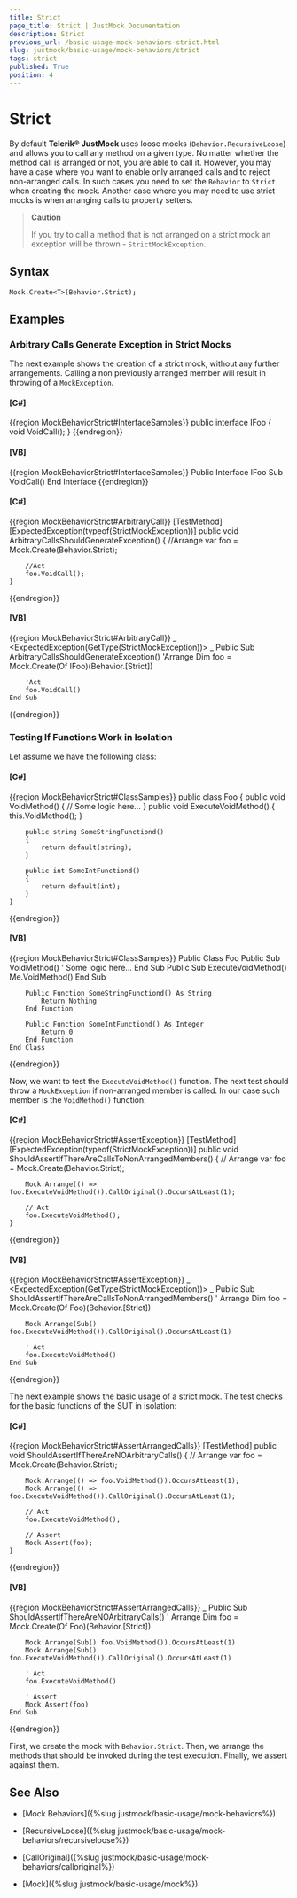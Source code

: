 ```yaml
---
title: Strict
page_title: Strict | JustMock Documentation
description: Strict
previous_url: /basic-usage-mock-behaviors-strict.html
slug: justmock/basic-usage/mock-behaviors/strict
tags: strict
published: True
position: 4
---
```


# Strict

By default __Telerik® JustMock__ uses loose mocks (`Behavior.RecursiveLoose`) and allows you to call any method on a given type. No matter whether the method call is arranged or not, you are able to call it. However, you may have a case where you want to enable only arranged calls and to reject non-arranged calls. In such cases you need to set the `Behavior` to `Strict` when creating the mock. Another case where you may need to use strict mocks is when arranging calls to property setters.

> **Caution**
> 
> If you try to call a method that is not arranged on a strict mock an exception will be thrown - `StrictMockException`.

## Syntax

`Mock.Create<T>(Behavior.Strict);`

## Examples

### Arbitrary Calls Generate Exception in Strict Mocks

The next example shows the creation of a strict mock, without any further arrangements. Calling a non previously arranged member will result in throwing of a `MockException`.
          
  #### __[C#]__

  {{region MockBehaviorStrict#InterfaceSamples}}
    public interface IFoo
    {
        void VoidCall();
    }
  {{endregion}}

  #### __[VB]__

  {{region MockBehaviorStrict#InterfaceSamples}}
    Public Interface IFoo
        Sub VoidCall()
    End Interface
  {{endregion}}


  #### __[C#]__

  {{region MockBehaviorStrict#ArbitraryCall}}
    [TestMethod]
    [ExpectedException(typeof(StrictMockException))]
    public void ArbitraryCallsShouldGenerateException()
    {
        //Arrange
        var foo = Mock.Create<IFoo>(Behavior.Strict);

        //Act
        foo.VoidCall();
    }
  {{endregion}}

  #### __[VB]__

  {{region MockBehaviorStrict#ArbitraryCall}}
    <TestMethod> _
    <ExpectedException(GetType(StrictMockException))> _
    Public Sub ArbitraryCallsShouldGenerateException()
        'Arrange
        Dim foo = Mock.Create(Of IFoo)(Behavior.[Strict])

        'Act
        foo.VoidCall()
    End Sub
  {{endregion}}

### Testing If Functions Work in Isolation
          
Let assume we have the following class:
          
  #### __[C#]__

  {{region MockBehaviorStrict#ClassSamples}}
    public class Foo
    {
        public void VoidMethod()
        {
            // Some logic here...
        }
        public void ExecuteVoidMethod()
        {
            this.VoidMethod();
        }

        public string SomeStringFunctiond()
        {
            return default(string);
        }

        public int SomeIntFunctiond()
        {
            return default(int);
        }
    }
  {{endregion}}

  #### __[VB]__

  {{region MockBehaviorStrict#ClassSamples}}
    Public Class Foo
        Public Sub VoidMethod()
            ' Some logic here...
        End Sub
        Public Sub ExecuteVoidMethod()
            Me.VoidMethod()
        End Sub

        Public Function SomeStringFunctiond() As String
            Return Nothing
        End Function

        Public Function SomeIntFunctiond() As Integer
            Return 0
        End Function
    End Class
  {{endregion}}

Now, we want to test the `ExecuteVoidMethod()` function. The next test should throw a `MockException` if non-arranged member is called. In our case such member is the `VoidMethod()` function:
          
  #### __[C#]__

  {{region MockBehaviorStrict#AssertException}}
    [TestMethod]
    [ExpectedException(typeof(StrictMockException))]
    public void ShouldAssertIfThereAreCallsToNonArrangedMembers()
    {
        // Arrange
        var foo = Mock.Create<Foo>(Behavior.Strict);

        Mock.Arrange(() => foo.ExecuteVoidMethod()).CallOriginal().OccursAtLeast(1);

        // Act
        foo.ExecuteVoidMethod();
    }
  {{endregion}}

  #### __[VB]__

  {{region MockBehaviorStrict#AssertException}}
    <TestMethod> _
    <ExpectedException(GetType(StrictMockException))> _
    Public Sub ShouldAssertIfThereAreCallsToNonArrangedMembers()
        ' Arrange
        Dim foo = Mock.Create(Of Foo)(Behavior.[Strict])

        Mock.Arrange(Sub() foo.ExecuteVoidMethod()).CallOriginal().OccursAtLeast(1)

        ' Act
        foo.ExecuteVoidMethod()
    End Sub
  {{endregion}}

The next example shows the basic usage of a strict mock. The test checks for the basic functions of the SUT in isolation: 

  #### __[C#]__

  {{region MockBehaviorStrict#AssertArrangedCalls}}
    [TestMethod]
    public void ShouldAssertIfThereAreNOArbitraryCalls()
    {
        // Arrange
        var foo = Mock.Create<Foo>(Behavior.Strict);

        Mock.Arrange(() => foo.VoidMethod()).OccursAtLeast(1);
        Mock.Arrange(() => foo.ExecuteVoidMethod()).CallOriginal().OccursAtLeast(1);

        // Act
        foo.ExecuteVoidMethod();

        // Assert
        Mock.Assert(foo);
    }
  {{endregion}}

  #### __[VB]__

  {{region MockBehaviorStrict#AssertArrangedCalls}}
    <TestMethod> _
    Public Sub ShouldAssertIfThereAreNOArbitraryCalls()
        ' Arrange
        Dim foo = Mock.Create(Of Foo)(Behavior.[Strict])

        Mock.Arrange(Sub() foo.VoidMethod()).OccursAtLeast(1)
        Mock.Arrange(Sub() foo.ExecuteVoidMethod()).CallOriginal().OccursAtLeast(1)

        ' Act
        foo.ExecuteVoidMethod()

        ' Assert
        Mock.Assert(foo)
    End Sub
  {{endregion}}

First, we create the mock with `Behavior.Strict`. Then, we arrange the methods that should be invoked  during the test execution. Finally, we assert against them.
        
## See Also

 * [Mock Behaviors]({%slug justmock/basic-usage/mock-behaviors%})

 * [RecursiveLoose]({%slug justmock/basic-usage/mock-behaviors/recursiveloose%})

 * [CallOriginal]({%slug justmock/basic-usage/mock-behaviors/calloriginal%})

 * [Mock]({%slug justmock/basic-usage/mock%})
